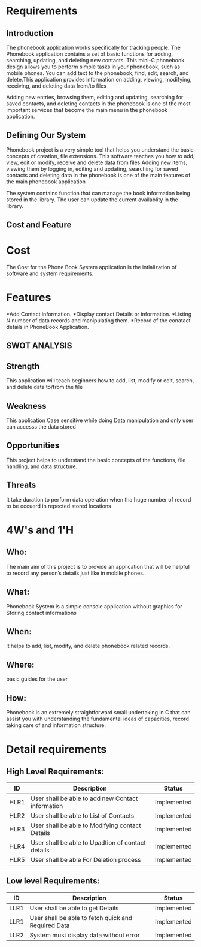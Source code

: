 # Requirements
## Introduction
The phonebook application works specifically for tracking people. The Phonebook application contains a set of basic functions for adding, searching, updating, and deleting new contacts. This mini-C phonebook design allows you to perform simple tasks in your phonebook, such as mobile phones. You can add text to the phonebook, find, edit, search, and delete.This application provides information on adding, viewing, modifying, receiving, and deleting data from/to files
 
Adding new entries, browsing them, editing and updating, searching for saved contacts, and deleting contacts in the phonebook is one of the most important services that become the main menu in the phonebook application.
 
 

## Defining Our System

Phonebook project is a very simple tool that helps you understand the basic concepts of creation, file extensions. This software teaches you how to add, view, edit or modify, receive and delete data from files.Adding new items, viewing them by logging in, editing and updating, searching for saved contacts and deleting data in the phonebook is one of the main features of the main phonebook application

The system contains function that can manage the book information being stored in the library. The user can update the current availablity in the library.

## Cost and Feature
 # Cost
The Cost for the Phone Book System application is the intialization of software and system requirements.

 # Features
*Add Contact information.
*Display contact Details or information.
*Listing N number of data records and manipulating them.
*Record of the conatact details in PhoneBook Application.
    
    
## SWOT ANALYSIS
## Strength

This application will teach beginners how to add, list, modify or edit, search, and delete data to/from the file

## Weakness
 
 This application Case sensitive while doing Data manipulation and only user can accesss the data stored

## Opportunities

This project helps to understand the basic concepts of the functions, file handling, and data structure.

## Threats

It take duration to perform data operation when tha huge number of record to be occuerd in repected stored locations  

# 4W&#39;s and 1&#39;H

## Who:

The main aim of this project is to provide an application that will be helpful to record any person’s details just like in mobile phones..

## What:

 Phonebook System is a simple console application without graphics for Storing contact informations

## When:

 it helps to add, list, modify, and delete phonebook related records.

## Where:

basic guides for the user 

## How:

Phonebook is an extremely straightforward small undertaking in C that can assist you with understanding the fundamental ideas of capacities, record taking care of and information structure. 

# Detail requirements
## High Level Requirements:
|ID| Description	| Status |
|----------------|-----------------------------------------|--------------|
| HLR1	| User shall be able to add new Contact information | Implemented |
| HLR2	| User shall be able to List of Contacts | 	Implemented |
| HLR3	| User shall be able to Modifying contact Details |	Implemented |
| HLR4	| User shall be able to Upadtion of contact details  |	Implemented|
| HLR5	| User shall be able For Deletion process| Implemented |


##  Low level Requirements:
| ID |	 Description	| Status |
|------|--------------------------------------------------------|--------------|
| LLR1 |	User shall be able to get Details	|Implemented |
| LLR1	| User shall be able to fetch quick  and Required Data |	Implemented |
| LLR2	| System must display data without error	|Implemented |

